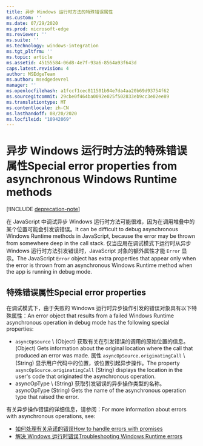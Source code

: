 ```yaml
---
title: 异步 Windows 运行时方法的特殊错误属性
ms.custom: ''
ms.date: 07/29/2020
ms.prod: microsoft-edge
ms.reviewer: ''
ms.suite: ''
ms.technology: windows-integration
ms.tgt_pltfrm: ''
ms.topic: article
ms.assetid: 45155584-06d8-4e7f-93a6-8564a93f643d
caps.latest.revision: 4
author: MSEdgeTeam
ms.author: msedgedevrel
manager: ''
ms.openlocfilehash: a1fccf1cec811501b94e7da4aa20b69d93754f62
ms.sourcegitcommit: 29cbe0f464ba0092e025f502833eb9cc3e02ee89
ms.translationtype: MT
ms.contentlocale: zh-CN
ms.lasthandoff: 08/20/2020
ms.locfileid: "10942069"
---
```

# <span data-ttu-id="94e8e-102">异步 Windows 运行时方法的特殊错误属性</span><span class="sxs-lookup"><span data-stu-id="94e8e-102">Special error properties from asynchronous Windows Runtime methods</span></span>  

[!INCLUDE [deprecation-note](../includes/legacy-edge-note.md)]  

<span data-ttu-id="94e8e-103">在 JavaScript 中调试异步 Windows 运行时方法可能很难，因为在调用堆叠中的某个位置可能会引发该错误。</span><span class="sxs-lookup"><span data-stu-id="94e8e-103">It can be difficult to debug asynchronous Windows Runtime methods in JavaScript, because the error may be thrown from somewhere deep in the call stack.</span></span>  <span data-ttu-id="94e8e-104">仅当应用在调试模式下运行时从异步 Windows 运行时方法引发错误时，JavaScript 对象的额外属性才能 `Error` 显示。</span><span class="sxs-lookup"><span data-stu-id="94e8e-104">The JavaScript `Error` object has extra properties that appear only when the error is thrown from an asynchronous Windows Runtime method when the app is running in debug mode.</span></span>  
  
## <span data-ttu-id="94e8e-105">特殊错误属性</span><span class="sxs-lookup"><span data-stu-id="94e8e-105">Special error properties</span></span>  

<span data-ttu-id="94e8e-106">在调试模式下，由于失败的 Windows 运行时异步操作引发的错误对象具有以下特殊属性：</span><span class="sxs-lookup"><span data-stu-id="94e8e-106">An error object that results from a failed Windows Runtime asynchronous operation in debug mode has the following special properties:</span></span>  

*   `asyncOpSource` <span data-ttu-id="94e8e-107">\ (Object\) 获取有关在引发错误的调用的原始位置的信息。</span><span class="sxs-lookup"><span data-stu-id="94e8e-107">\(Object\) Gets information about the original location where the call that produced an error was made.</span></span>  <span data-ttu-id="94e8e-108">属性 `asyncOpSource.originatingCall` \ (String\) 显示用户代码中的位置，该位置引起异步操作。</span><span class="sxs-lookup"><span data-stu-id="94e8e-108">The property `asyncOpSource.originatingCall` \(String\) displays the location in the user's code that originated the asynchronous operation.</span></span>  
*   <span data-ttu-id="94e8e-109">asyncOpType \ (String\) 获取引发错误的异步操作类型的名称。</span><span class="sxs-lookup"><span data-stu-id="94e8e-109">asyncOpType \(String\) Gets the name of the asynchronous operation type that raised the error.</span></span>  
    
<span data-ttu-id="94e8e-110">有关异步操作错误的详细信息，请参阅：</span><span class="sxs-lookup"><span data-stu-id="94e8e-110">For more information about errors with asynchronous operations, see:</span></span>  
  
*   [<span data-ttu-id="94e8e-111">如何处理有关承诺的错误</span><span class="sxs-lookup"><span data-stu-id="94e8e-111">How to handle errors with promises</span></span>][PreviousVersionsWindowsAppsHh700337]  
*   [<span data-ttu-id="94e8e-112">解决 Windows 运行时错误</span><span class="sxs-lookup"><span data-stu-id="94e8e-112">Troubleshooting Windows Runtime errors</span></span>][PreviousVersionsWindowsAppsHh974350]  

<!-- links -->  

[PreviousVersionsWindowsAppsHh700337]: /previous-versions/windows/apps/hh700337(v=win.10) "如何使用有关 HTML 事件 () 的错误Microsoft 文档"  
[PreviousVersionsWindowsAppsHh974350]: /previous-versions/windows/apps/hh974350(v=win.10) "解决 HTML 数据文件 (java) |Microsoft 文档"  
